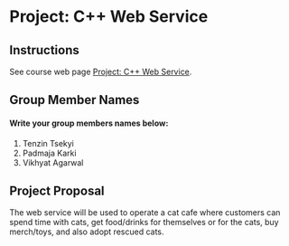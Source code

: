 # Project: C++ Web Service

## Instructions

See course web page [Project: C++ Web Service](https://cmsc240-f23.github.io/project.html).

## Group Member Names

#### Write your group members names below:

1. Tenzin Tsekyi
2. Padmaja Karki
3. Vikhyat Agarwal

## Project Proposal

The web service will be used to operate a cat cafe where customers can spend time with cats, get food/drinks for themselves or for the cats, buy merch/toys, and also adopt rescued cats.


